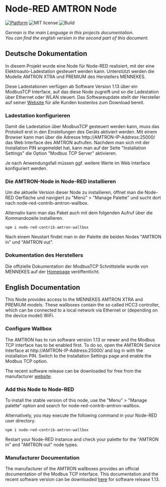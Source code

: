 # Node-RED AMTRON Node

[![Platform](https://img.shields.io/badge/platform-Node--RED-red)](https://nodered.org)
![MIT license](https://img.shields.io/badge/License-MIT-blue.svg)
![Build](https://github.com/msob/SoftKvmSwitch/actions/workflows/build.yml/badge.svg?branch=main)

*German is the main Language in this projects documentation.* \
*You can find the english version in the second part of this document.*

## Deutsche Dokumentation
In diesem Projekt wurde eine Node für Node-RED realisiert, mit der eine Elektroauto-Ladestation gesteuert werden kann. Unterstützt werden die Modelle AMTRON XTRA und PREMIUM des Herstellers MENNEKES.

Diese Ladestationen verfügen ab Software Version 1.13 über ein ModbusTCP Interface, auf das diese Node zugreift und so die Ladestation über Ethernet oder WLAN steuert. Das Softwareupdate stellt der Hersteller auf seiner [Website](https://www.chargeupyourday.de/services/software-updates/) für alle Kunden kostenlos zum Download bereit.

### Ladestation konfigurieren
Damit die Ladestation über ModbusTCP gesteuert werden kann, muss das Protokoll erst in den Einstellungen des Geräts aktiviert werden. Mit einem Browser kann man über die Adresse http://AMTRON-IP-Address:25000/ das Web Interface des AMTRON aufrufen. Nachdem man sich mit der Installation PIN angemeldet hat, kann man auf der Seite "Installation Settings" die Option "Modbus TCP Server" aktivieren.

Je nach Anwendungsfall müssen ggf. weitere Werte im Web Interface konfiguriert werden.

### Die AMTRON-Node in Node-RED installieren
Um die aktuelle Version dieser Node zu installieren, öffnet man die Node-RED Oerfläche und navigiert zu "Menü" > "Manage Palette" und sucht dort nach node-red-contrib-amtron-wallbox.

Alternativ kann man das Paket auch mit dem folgenden Aufruf über die Kommandozeile installieren.

    npm i node-red-contrib-amtron-wallbox

Nach einem Neustart findet man in der Palette die beiden Nodes "AMTRON in" und "AMTRON out".

### Dokumentation des Herstellers
Die offizielle Dokumentation der ModbusTCP Schnittstelle wurde von MENNEKES auf der [Homepage](https://www.chargeupyourday.de/services/software-updates/) veröffentlicht.



## English Documentation
This Node provides access to the MENNEKES AMTRON XTRA and PREMIUM models. These wallboxes contain the so called HCC3 controller, which can be connected to a local network via Ethernet or (depending on the device model) WiFi.

### Configure Wallbox
The AMTRON has to run software version 1.13 or newer and the Modbus TCP interface has to be enabled first. To do so, open the AMTRON Service Interface at http://AMTRON-IP-Address:25000/ and log in with the installation PIN. Switch to the Installation Settings page and enable the Modbus TCP option.

The recent software release can be downloaded for free from the manufacturer [website](https://www.chargeupyourday.de/services/software-updates/).

### Add this Node to Node-RED
To install the stable version of this node, use the "Menu" > "Manage palette" option and search for node-red-contrib-amtron-wallbox.

Alternatively, you may execute the following command in your Node-RED user directory.

    npm i node-red-contrib-amtron-wallbox

Restart your Node-RED instance and check your palette for the "AMTRON in" and "AMTRON out" node types.

### Manufacturer Documentation
The manufacturer of the AMTRON wallboxes provides an official documentation of the Modbus TCP interface. This documentation and the recent software version can be downloaded [here](https://www.chargeupyourday.de/services/software-updates/) for software release 1.13.